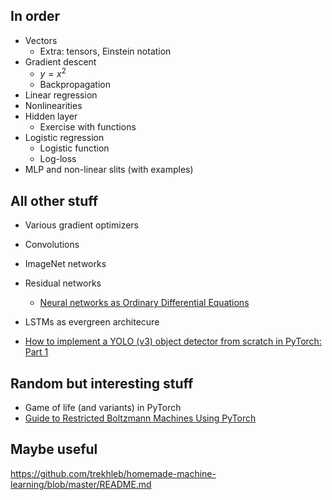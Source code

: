 
## In order

* Vectors
    * Extra: tensors, Einstein notation
* Gradient descent
    * $y=x^2$
    * Backpropagation
* Linear regression
* Nonlinearities
* Hidden layer
    * Exercise with functions
* Logistic regression
    * Logistic function
    * Log-loss
* MLP and non-linear slits (with examples)


## All other stuff

* Various gradient optimizers
* Convolutions
* ImageNet networks

* Residual networks
    * [Neural networks as Ordinary Differential Equations](https://rkevingibson.github.io/blog/neural-networks-as-ordinary-differential-equations/)
    
* LSTMs as evergreen architecure
* [How to implement a YOLO (v3) object detector from scratch in PyTorch: Part 1](https://blog.paperspace.com/how-to-implement-a-yolo-object-detector-in-pytorch/) 
    
## Random but interesting stuff

* Game of life (and variants) in PyTorch
* [Guide to Restricted Boltzmann Machines Using PyTorch](https://heartbeat.fritz.ai/guide-to-restricted-boltzmann-machines-using-pytorch-ee50d1ed21a8)



## Maybe useful

https://github.com/trekhleb/homemade-machine-learning/blob/master/README.md

